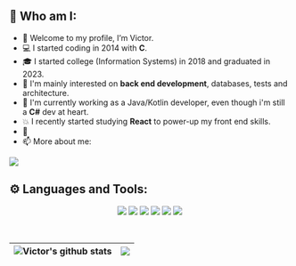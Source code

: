 ## 	:large_blue_diamond: Who am I:
- 👋 Welcome to my profile, I’m Victor.
- :computer: I started coding in 2014 with **C**.
- :mortar_board: I started college (Information Systems) in 2018 and graduated in 2023.
- :open_book: I'm mainly interested on **back end development**, databases, tests and architecture.
- :office: I'm currently working as a Java/Kotlin developer, even though i'm still a **C#** dev at heart.
- :boom: I recently started studying **React** to power-up my front end skills.
- :penguin:
- 📫 More about me:

<p>
  <a href="https://www.linkedin.com/in/victor-hugo-faria-476b41221">
    <img src="https://img.shields.io/badge/LinkedIn-0077B5?style=for-the-badge&logo=linkedin&logoColor=white" />
  </a>
</p>


## :gear: Languages and Tools:
<p align="center">
  <img src="https://img.shields.io/badge/java-%23ED8B00.svg?style=for-the-badge&logo=openjdk&logoColor=white" />
  <img src="https://img.shields.io/badge/kotlin-%237F52FF.svg?style=for-the-badge&logo=kotlin&logoColor=white" />
  <img src="https://img.shields.io/badge/.NET-512BD4?style=for-the-badge&logo=dotnet&logoColor=white" />
  <img src="https://img.shields.io/badge/Oracle-F80000?style=for-the-badge&logo=oracle&logoColor=white" />
  <img src="https://img.shields.io/badge/postgres-%23316192.svg?style=for-the-badge&logo=postgresql&logoColor=white" />
  <img src="https://img.shields.io/badge/docker-%230db7ed.svg?style=for-the-badge&logo=docker&logoColor=white" />
</p><br>


| <img align="center" src="https://github-readme-stats.vercel.app/api?username=victorh1590&theme=vue&show_icons=true&count_private=true&hide_border=true&hide_rank=true" alt="Victor's github stats" /> | <img align="center" src="https://github-readme-stats.vercel.app/api/top-langs/?username=victorh1590&theme=vue&langs_count=6&layout=compact&hide_border=true?&hide=HTML,CSS,R,Makefile,SCSS,ShaderLab,HLSL" /> |
| ------------- | ------------- |




